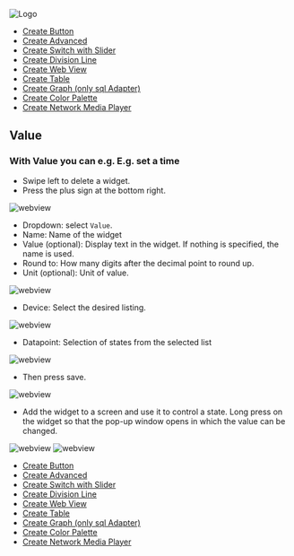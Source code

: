 ![Logo](../../admin/hiob.png)

-   [Create Button](button.md)
-   [Create Advanced](advanced.md)
-   [Create Switch with Slider](switch_w_slider.md)
-   [Create Division Line](division.md)
-   [Create Web View](webview.md)
-   [Create Table](table.md)
-   [Create Graph (only sql Adapter)](graph.md)
-   [Create Color Palette](color.md)
-   [Create Network Media Player](media_player.md)

## Value

### With Value you can e.g. E.g. set a time

- Swipe left to delete a widget.
- Press the plus sign at the bottom right.

![webview](img/../../de/img/app_create_button_done.png)

- Dropdown: select `Value`.
- Name: Name of the widget
- Value (optional): Display text in the widget. If nothing is specified, the name is used.
- Round to: How many digits after the decimal point to round up.
- Unit (optional): Unit of value.

![webview](img/../../de/img/app_create_value.png)

- Device: Select the desired listing.

![webview](img/../../de/img/app_create_button_device.png)

- Datapoint: Selection of states from the selected list

![webview](img/../../de/img/app_create_button_dp.png)

- Then press save.

![webview](img/../../de/img/app_create_value_done.png)

- Add the widget to a screen and use it to control a state. Long press on the widget so that the pop-up window opens in which the value can be changed.

![webview](img/../../de/img/app_create_value_done.png)
![webview](img/../../de/img/app_create_value_done.png)

-   [Create Button](button.md)
-   [Create Advanced](advanced.md)
-   [Create Switch with Slider](switch_w_slider.md)
-   [Create Division Line](division.md)
-   [Create Web View](webview.md)
-   [Create Table](table.md)
-   [Create Graph (only sql Adapter)](graph.md)
-   [Create Color Palette](color.md)
-   [Create Network Media Player](media_player.md)